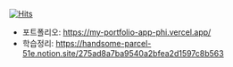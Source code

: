
[![Hits](https://hits.seeyoufarm.com/api/count/incr/badge.svg?url=https%3A%2F%2Fgithub.com%2Fryan-kim-dev&count_bg=%2379C83D&title_bg=%23555555&icon=&icon_color=%23E7E7E7&title=hits&edge_flat=false)](https://hits.seeyoufarm.com)

- 포트폴리오: https://my-portfolio-app-phi.vercel.app/
- 학습정리: https://handsome-parcel-51e.notion.site/275ad8a7ba9540a2bfea2d1597c8b563
